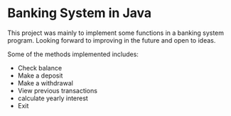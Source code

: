# Banking System in Java
This project was mainly to implement some functions in a banking system program. Looking forward to improving in the future and open to ideas.

Some of the methods implemented includes:
- Check balance
- Make a deposit
- Make a withdrawal
- View previous transactions 
- calculate yearly interest 
- Exit
